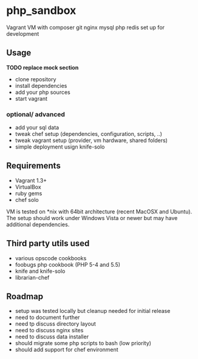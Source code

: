 php_sandbox
===========

Vagrant VM with composer git nginx mysql php redis set up for development

Usage
-----

**TODO replace mock section**

* clone repository
* install dependencies
* add your php sources
* start vagrant

### optional/ advanced

* add your sql data
* tweak chef setup (dependencies, configuration, scripts, ..)
* tweak vagrant setup (provider, vm hardware, shared folders)
* simple deployment usign knife-solo

Requirements
------------

* Vagrant 1.3+
* VirtualBox
* ruby gems
* chef solo

VM is tested on *nix with 64bit architecture (recent MacOSX and Ubuntu).
The setup should work under Windows Vista or newer but may have additional dependencies.


Third party utils used
----------------------

* various opscode cookbooks
* foobugs php cookbook (PHP 5-4 and 5.5)
* knife and knife-solo
* librarian-chef

Roadmap
-------

* setup was tested locally but cleanup needed for initial release
* need to document further
* need tp discuss directory layout
* need to discuss nginx sites
* need to discuss data installer
* should migrate some php scripts to bash (low priority)
* should add support for chef environment
